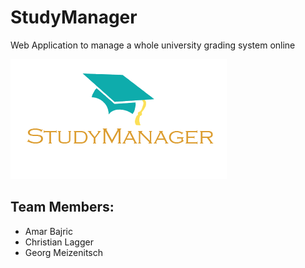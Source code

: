 # StudyManager
Web Application to manage a whole university grading system online

![alt tag](WebContent/images/StudyManager.png)

## Team Members:
- Amar Bajric
- Christian Lagger
- Georg Meizenitsch



